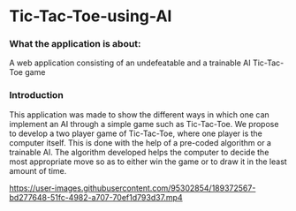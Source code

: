 # Tic-Tac-Toe-using-AI

### What the application is about:
A web application consisting of an undefeatable and a trainable AI Tic-Tac-Toe game

### Introduction
This application was made to show the different ways in which one can implement an AI through a simple game such as Tic-Tac-Toe.
We propose to develop a two player game of Tic-Tac-Toe, where one player is the computer itself. This is done with the help of a pre-coded algorithm or 
a trainable AI. The algorithm developed helps the computer to decide the most appropriate move so as to either win the game or to draw it in the least amount of time.



https://user-images.githubusercontent.com/95302854/189372567-bd277648-51fc-4982-a707-70ef1d793d37.mp4

